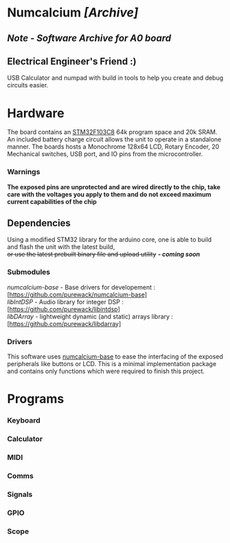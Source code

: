 # Numcalcium *[Archive]*

## ***Note - Software Archive for A0 board***

## Electrical Engineer's Friend :)
USB Calculator and numpad with build in tools to help you create and debug circuits easier.

# Hardware 
The board contains an <u>STM32F103C8</u> 64k program space and 20k SRAM.
An included battery charge circuit allows the unit to operate in a standalone manner.
The boards hosts a Monochrome 128x64 LCD, Rotary Encoder, 20 Mechanical switches, USB port, and IO pins from the microcontroller.
### Warnings
<b>The exposed pins are unprotected and are wired directly to the chip, take care with the voltages you apply to them and do not exceed maximum current capabilities of the chip</b>

## Dependencies
Using a modified STM32 library for the arduino core, one is able to build and flash the unit with the latest build,
<br>
<s>or use the latest prebuilt binary file and upload utility</s> <i><b>- coming soon</b></i>

### Submodules
<i>numcalcium-base</i> - Base drivers for developement : [https://github.com/purewack/numcalcium-base]<br>
<i>libIntDSP</i> - Audio library for integer DSP : [https://github.com/purewack/libintdsp]<br>
<i>libDArray</i> - lightweight dynamic (and static) arrays library : [https://github.com/purewack/libdarray]<br>

### Drivers
This software uses <u><a href="https://github.com/purewack/numcalcium-base/blob/docs/API.md">numcalcium-base</a></u> to ease the interfacing of the exposed peripherals like buttons or LCD.
This is a minimal implementation package and contains only functions which were required to finish this project.

# Programs

### Keyboard

### Calculator

### MIDI

### Comms

### Signals
### GPIO

### Scope